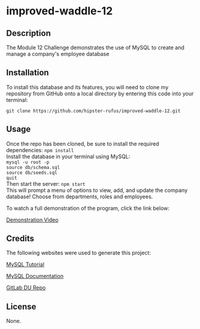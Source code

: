 # improved-waddle-12

## Description
The Module 12 Challenge demonstrates the use of MySQL to create and manage a company's employee database

## Installation
To install this database and its features, you will need to clone my repository from GitHub onto a local directory by entering this code into your terminal:

`git clone https://github.com/hipster-rufus/improved-waddle-12.git`

## Usage
Once the repo has been cloned, be sure to install the required dependencies: `npm install`<br>
Install the database in your terminal using MySQL:<br>
    `mysql -u root -p`<br>
    `source db/schema.sql`<br>
    `source db/seeds.sql`<br>
    `quit`<br>
Then start the server: `npm start`<br>
This will prompt a menu of options to view, add, and update the company database! Choose from departments, roles and employees. 

To watch a full demonstration of the program, click the link below:

[Demonstration Video]()

## Credits
The following websites were used to generate this project:

[MySQL Tutorial](https://www.w3schools.com/sql/)

[MySQL Documentation](https://dev.mysql.com/doc/)

[GitLab DU Repo](https://git.bootcampcontent.com/University-of-Denver/DU-VIRT-FSF-PT-02-2023-U-LOLC)

## License
None.